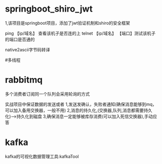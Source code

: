 # springboot_shiro_jwt
1,该项目是springboot项目，添加了jwt验证机制和shiro的安全框架

ping 【ip/域名】 查看该机子是否连的上
telnet 【ip/域名】 【端口】测试该机子的端口是否通的

native2ascii字节码转译

#多线程

# rabbitmq
多个消费者订阅同一个队列会采用轮询的方式

实战项目中保证数据的发送或者
1,发送发确认，失败者通知(确保消息能够到mq，可以加入备用交换器，一般不用)
2,消息的持久化,(交换器,队列,消息都需要持久化)-->持久化到磁盘
3,确保消息一定能够被库存消费(可以加入死信交换器),手动应答

# kafka
kafka的可视化数据管理工具:kafkaTool
